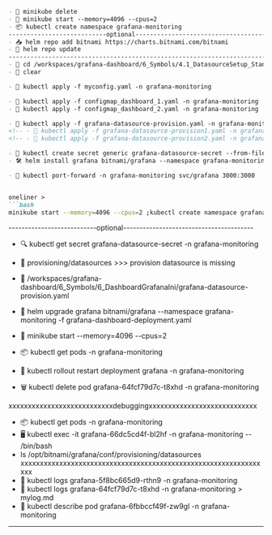 ```markdown
- 🚜 minikube delete
- 🚀 minikube start --memory=4096 --cpus=2 
- 📦 kubectl create namespace grafana-monitoring 
---------------------------optional----------------------------------------
- 📥 helm repo add bitnami https://charts.bitnami.com/bitnami  
- 🔄 helm repo update 
-------------------------------------------------------------------------
- 📂 cd /workspaces/grafana-dashboard/6_Symbols/4.1_DatasourceSetup_StandAlone
- 🧹 clear

- 📄 kubectl apply -f myconfig.yaml -n grafana-monitoring 

- 📄 kubectl apply -f configmap_dashboard_1.yaml -n grafana-monitoring
- 📄 kubectl apply -f configmap_dashboard_2.yaml -n grafana-monitoring

- 📄 kubectl apply -f grafana-datasource-provision.yaml -n grafana-monitoring
<!-- - 📄 kubectl apply -f grafana-datasource-provision1.yaml -n grafana-monitoring -->
<!-- - 📄 kubectl apply -f grafana-datasource-provision2.yaml -n grafana-monitoring -->

- 🔐 kubectl create secret generic grafana-datasource-secret --from-file=datasource-secret.yaml -n grafana-monitoring
- 🛠️ helm install grafana bitnami/grafana --namespace grafana-monitoring -f grafana-dashboard-deployment.yaml 

- 🔌 kubectl port-forward -n grafana-monitoring svc/grafana 3000:3000  


oneliner > 
```bash
minikube start --memory=4096 --cpus=2 ;kubectl create namespace grafana-monitoring ; kubectl apply -f myconfig.yaml -n grafana-monitoring ;kubectl apply -f configmap_dashboard_1.yaml -n grafana-monitoring;kubectl apply -f configmap_dashboard_2.yaml -n grafana-monitoring;kubectl create secret generic grafana-datasource-secret --from-file=datasource-secret.yaml -n grafana-monitoring;helm install grafana bitnami/grafana --namespace grafana-monitoring -f grafana-dashboard-deployment.yaml;kubectl port-forward -n grafana-monitoring svc/grafana 3000:3000
```

---------------------------optional----------------------------------------
- 🔍 kubectl get secret grafana-datasource-secret -n grafana-monitoring
- 📂 provisioning/datasources >>> provision datasource is missing
- 📂 /workspaces/grafana-dashboard/6_Symbols/6_DashboardGrafanaIni/grafana-datasource-provision.yaml

- 🔄 helm upgrade grafana bitnami/grafana --namespace grafana-monitoring -f grafana-dashboard-deployment.yaml 
- 🚀 minikube start --memory=4096 --cpus=2 
- 📦 kubectl get pods -n grafana-monitoring
- 🔄 kubectl rollout restart deployment grafana -n grafana-monitoring 
- 🗑️ kubectl delete pod grafana-64fcf79d7c-t8xhd  -n grafana-monitoring

xxxxxxxxxxxxxxxxxxxxxxxxxxxdebuggingxxxxxxxxxxxxxxxxxxxxxxxxxxxx
- 📦 kubectl get pods -n grafana-monitoring
- 🖥️ kubectl exec -it grafana-66dc5cd4f-bl2hf -n grafana-monitoring -- /bin/bash
- ls /opt/bitnami/grafana/conf/provisioning/datasources
xxxxxxxxxxxxxxxxxxxxxxxxxxxxxxxxxxxxxxxxxxxxxxxxxxxxxxxxxxxxxxxxx
- 📜 kubectl logs grafana-5f8bc665d9-rthn9 -n grafana-monitoring
- 📜 kubectl logs grafana-64fcf79d7c-t8xhd  -n grafana-monitoring > mylog.md
- 📝 kubectl describe pod grafana-6fbbccf49f-zw9gl  -n grafana-monitoring
-------------------------------------------------------------------------
```
